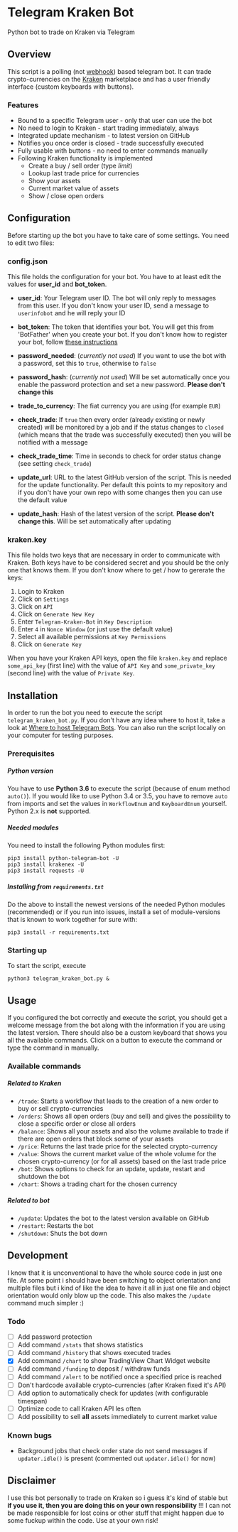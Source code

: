 # Telegram Kraken Bot
Python bot to trade on Kraken via Telegram

## Overview
This script is a polling (not [webhook](https://github.com/python-telegram-bot/python-telegram-bot/wiki/Webhooks)) based telegram bot. It can trade crypto-currencies on the [Kraken](http://kraken.com) marketplace and has a user friendly interface (custom keyboards with buttons).

### Features
- Bound to a specific Telegram user - only that user can use the bot
- No need to login to Kraken - start trading immediately, always
- Integrated update mechanism - to latest version on GitHub
- Notifies you once order is closed - trade successfully executed
- Fully usable with buttons - no need to enter commands manually
- Following Kraken functionality is implemented
    - Create a buy / sell order (type _limit_)
    - Lookup last trade price for currencies
    - Show your assets
    - Current market value of assets
    - Show / close open orders

## Configuration
Before starting up the bot you have to take care of some settings. You need to edit two files:

### config.json
This file holds the configuration for your bot. You have to at least edit the values for __user_id__ and __bot_token__.

- __user_id__: Your Telegram user ID. The bot will only reply to messages from this user. If you don't know your user ID, send a message to `userinfobot` and he will reply your ID

- __bot_token__: The token that identifies your bot. You will get this from 'BotFather' when you create your bot. If you don't know how to register your bot, follow [these instructions](https://core.telegram.org/bots#3-how-do-i-create-a-bot)

- __password_needed__: (_currently not used_) If you want to use the bot with a password, set this to `true`, otherwise to `false`

- __password_hash__: (_currently not used_) Will be set automatically once you enable the password protection and set a new password. __Please don't change this__

- __trade\_to\_currency__: The fiat currency you are using (for example `EUR`)

- __check_trade__: If `true` then every order (already existing or newly created) will be monitored by a job and if the status changes to `closed` (which means that the trade was successfully executed) then you will be notified with a message

- __check\_trade\_time__: Time in seconds to check for order status change (see setting `check_trade`)

- __update_url__: URL to the latest GitHub version of the script. This is needed for the update functionality. Per default this points to my repository and if you don't have your own repo with some changes then you can use the default value

- __update_hash__: Hash of the latest version of the script. __Please don't change this__. Will be set automatically after updating

### kraken.key
This file holds two keys that are necessary in order to communicate with Kraken. Both keys have to be considered secret and you should be the only one that knows them. If you don't know where to get / how to gererate the keys:

1. Login to Kraken
2. Click on `Settings`
3. Click on `API`
4. Click on `Generate New Key`
5. Enter `Telegram-Kraken-Bot` in `Key Description`
6. Enter `4` in `Nonce Window` (or just use the default value)
7. Select all available permissions at `Key Permissions`
8. Click on `Generate Key`

When you have your Kraken API keys, open the file `kraken.key` and replace `some_api_key` (first line) with the value of `API Key` and `some_private_key` (second line) with the value of `Private Key`.

## Installation
In order to run the bot you need to execute the script `telegram_kraken_bot.py`. If you don't have any idea where to host it, take a look at [Where to host Telegram Bots](https://github.com/python-telegram-bot/python-telegram-bot/wiki/Where-to-host-Telegram-Bots). You can also run the script locally on your computer for testing purposes.

### Prerequisites
##### Python version
You have to use __Python 3.6__ to execute the script (because of enum method `auto()`). If you would like to use Python 3.4 or 3.5, you have to remove `auto` from imports and set the values in `WorkflowEnum` and `KeyboardEnum` yourself. Python 2.x is __not__ supported.

##### Needed modules
You need to install the following Python modules first:
```shell
pip3 install python-telegram-bot -U
pip3 install krakenex -U
pip3 install requests -U
```

##### Installing from `requirements.txt`
Do the above to install the newest versions of the needed Python modules (recommended) or if you run into issues, install a set of module-versions that is known to work together for sure with:
```shell
pip3 install -r requirements.txt
```

### Starting up
To start the script, execute
```shell
python3 telegram_kraken_bot.py &
```

## Usage
If you configured the bot correctly and execute the script, you should get a welcome message from the bot along with the information if you are using the latest version. There should also be a custom keyboard that shows you all the available commands. Click on a button to execute the command or type the command in manually.

### Available commands
##### Related to Kraken
- `/trade`: Starts a workflow that leads to the creation of a new order to buy or sell crypto-currencies
- `/orders`: Shows all open orders (buy and sell) and gives the possibility to close a specific order or close all orders
- `/balance`: Shows all your assets and also the volume available to trade if there are open orders that block some of your assets
- `/price`: Returns the last trade price for the selected crypto-currency
- `/value`: Shows the current market value of the whole volume for the chosen crypto-currency (or for all assets) based on the last trade price
- `/bot`: Shows options to check for an update, update, restart and shutdown the bot
- `/chart`: Shows a trading chart for the chosen currency

##### Related to bot
- `/update`: Updates the bot to the latest version available on GitHub
- `/restart`: Restarts the bot
- `/shutdown`: Shuts the bot down

## Development
I know that it is unconventional to have the whole source code in just one file. At some point i should have been switching to object orientation and multiple files but i kind of like the idea to have it all in just one file and object orientation would only blow up the code. This also makes the `/update` command much simpler :)

### Todo
- [ ] Add password protection
- [ ] Add command `/stats` that shows statistics
- [ ] Add command `/history` that shows executed trades
- [X] Add command `/chart` to show TradingView Chart Widget website
- [ ] Add command `/funding` to deposit / withdraw funds
- [ ] Add command `/alert` to be notified once a specified price is reached
- [ ] Don't hardcode available crypto-currencies (after Kraken fixed it's API)
- [ ] Add option to automatically check for updates (with configurable timespan)
- [ ] Optimize code to call Kraken API les often
- [ ] Add possibility to sell __all__ assets immediately to current market value

### Known bugs
- Background jobs that check order state do not send messages if `updater.idle()` is present (commented out `updater.idle()` for now)

## Disclaimer
I use this bot personally to trade on Kraken so i guess it's kind of stable but __if you use it, then you are doing this on your own responsibility__ !!! I can not be made responsible for lost coins or other stuff that might happen due to some fuckup within the code. Use at your own risk!